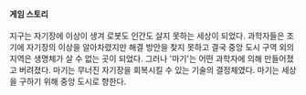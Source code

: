 #### 게임 스토리

지구는 자기장에 이상이 생겨 로봇도 인간도 살지 못하는 세상이 되었다. 
과학자들은 조기에 자기장의 이상을 알아차렸지만 해결 방안을 찾지 못하고 결국 중앙 도시 구역 외의 지역은 생명체가 살 수 없는 곳이 되었다.
그러나 '마기'는 어떤 과학자에 의해 만들어졌고 버려졌다. 
마기는 무너진 자기장을 회복시킬 수 있는 기술의 결정체였다.
마기는 세상을 구하기 위해 중앙 도시로 향한다.
